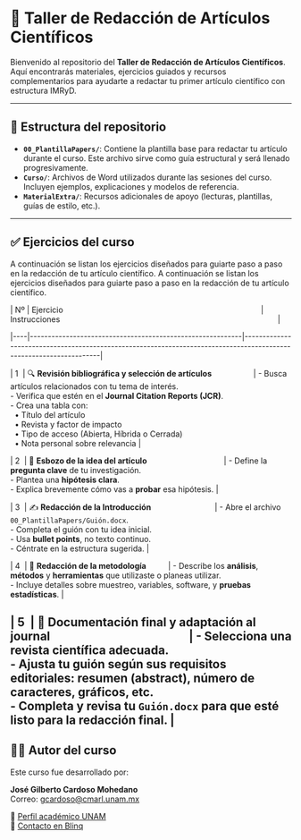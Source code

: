 # 📝 Taller de Redacción de Artículos Científicos

Bienvenido al repositorio del **Taller de Redacción de Artículos Científicos**. Aquí encontrarás materiales, 
ejercicios guiados y recursos complementarios para ayudarte a redactar tu primer artículo científico con estructura IMRyD.

---

## 📂 Estructura del repositorio

- **`00_PlantillaPapers/`**: Contiene la plantilla base para redactar tu artículo durante el curso. Este archivo sirve como guía estructural y será llenado progresivamente.
- **`Curso/`**: Archivos de Word utilizados durante las sesiones del curso. Incluyen ejemplos, explicaciones y modelos de referencia.
- **`MaterialExtra/`**: Recursos adicionales de apoyo (lecturas, plantillas, guías de estilo, etc.).

---


## ✅ Ejercicios del curso

A continuación se listan los ejercicios diseñados para guiarte paso a paso en la redacción de tu artículo científico.
A continuación se listan los ejercicios diseñados para guiarte paso a paso en la redacción de tu artículo científico.



| Nº | Ejercicio                                                                                          | Instrucciones                                                                                                   |

|----|-----------------------------------------------------------|--------------------------------------------------------------------------------------------------------------------|

| 1  | 🔍 **Revisión bibliográfica y selección de artículos**                   | - Busca artículos relacionados con tu tema de interés.  <br> - Verifica que estén en el **Journal Citation Reports (JCR)**.  <br> - Crea una tabla con:  <br> &nbsp;&nbsp;• Título del artículo  <br> &nbsp;&nbsp;• Revista y factor de impacto  <br> &nbsp;&nbsp;• Tipo de acceso (Abierta, Híbrida o Cerrada)  <br> &nbsp;&nbsp;• Nota personal sobre relevancia |

| 2  | 🧠 **Esbozo de la idea del artículo**                                   | - Define la **pregunta clave** de tu investigación.  <br> - Plantea una **hipótesis clara**.  <br> - Explica brevemente cómo vas a **probar** esa hipótesis. |

| 3  | ✍️ **Redacción de la Introducción**                             | - Abre el archivo `00_PlantillaPapers/Guión.docx`.  <br> - Completa el guión con tu idea inicial.  <br> - Usa **bullet points**, no texto continuo.  <br> - Céntrate en la estructura sugerida. |

| 4  | 🧾 **Redacción de la metodología**          | - Describe los **análisis**, **métodos** y **herramientas** que utilizaste o planeas utilizar.  <br> - Incluye detalles sobre muestreo, variables, software, y **pruebas estadísticas**. |


| 5  | 📄 **Documentación final y adaptación al journal**                                                  | - Selecciona una revista científica adecuada.  <br> - Ajusta tu guión según sus requisitos editoriales: resumen (abstract), número de caracteres, gráficos, etc.  <br> - Completa y revisa tu `Guión.docx` para que esté listo para la redacción final. |
---

## 👨‍🏫 Autor del curso

Este curso fue desarrollado por:

**José Gilberto Cardoso Mohedano**  
Correo: [gcardoso@cmarl.unam.mx](mailto:gcardoso@cmarl.unam.mx)

🔗 [Perfil académico UNAM](https://www.icmyl.unam.mx/el_carmen/quienes_somos/personal_academico/jose-gilberto-cardoso-mohedano)  
🔗 [Contacto en Blinq](https://blinq.me/YKZ9U8mqdr8n?bs=db)


